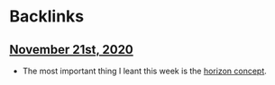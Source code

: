
# Backlinks
## [November 21st, 2020](<November 21st, 2020.md>)
- The most important thing I leant this week is the [horizon concept](<horizon concept.md>).

